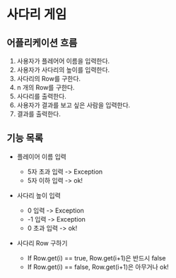 # 사다리 게임
## 어플리케이션 흐름
1. 사용자가 플레어어 이름을 입력한다.
2. 사용자가 사다리의 높이를 입력한다.
3. 사다리의 Row를 구한다.
4. n 개의 Row를 구한다.
5. 사다리를 출력한다.
6. 사용자가 결과를 보고 싶은 사람을 입력한다.
7. 결과를 출력한다.


## 기능 목록
- 플레이어 이름 입력
    - 5자 초과 입력 -> Exception
    - 5자 이하 입력 -> ok!

- 사다리 높이 입력
    - 0 입력 -> Exception
    - -1 입력 -> Exception
    - 0 초과 입력 -> ok!

- 사다리 Row 구하기
    - If Row.get(i) == true, Row.get(i+1)은 반드시 false
    - If Row.get(i) == false, Row.get(i+1)은 아무거나 ok!